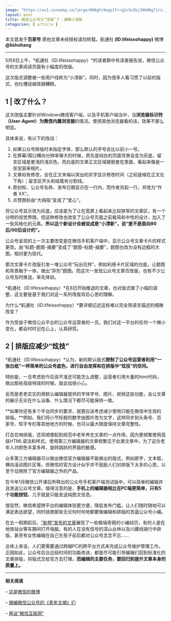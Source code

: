 ```yaml
---
image: "https://ws1.sinaimg.cn/large/006gYc9wgy1frrg2c3u5bj30k00g7jrz.jpg"
layout: post
title: 微信公众号又“改版”了：满眼小清新
categories: [ article ]
---
```


本文首发于**百家号** 原创文章未经授权请勿转载。航通社 **(ID:lifeissohappy)** 微博 **@lishuhang**

---

5月8日上午，*航通社（ID:lifeissohappy）*的读者群中有读者报告说，微信公众号的文章阅读页面有小幅度的改版。

这次版式调整被一些用户戏称为“小清新”。同时，因为很多人看习惯了以前的版式，也吐槽说越改越糟糕。

## 1 | **改了什么？**

这次改版主要针对Windows微信客户端，以及手机客户端当中，当**浏览器标识符（User-Agent）为微信内置浏览器**的情况。使用其他浏览器看的话，效果不那么明显。

具体来说，有以下的改动：

1. 如果公众号排版时未指定字体，那么默认的字号会比以前小一号。
2. 在屏幕/窗口横向分辨率够大的时候，原先是纯白的页面背景会变为灰底，留言区域是更浅的浅灰色，而白底的文章正文区域被嵌套在里面，看起来像是一张宝丽来相片。
3. 文章如有修改，会在正文末端以突出的灰字显示修改时间（之前是缩在正文左下角）；留言区开头和结尾有分割线。
4. 原创标、公众号名称、发布日期显示在一行内，而作者另起一行，并改为“作者 XX”。
5. 点赞图标由“大拇指”变成了“爱心”。

将公众号显示改为灰底，应该是为了让在宽屏上看起来比较狭窄的文章区，有一个分明的视觉界限。但这种修改也改变了公众号页面之前极简和中性的设计，加入了一些风格化的元素。**所以这个新设计会被说成是“小清新”，说“是不是面向90后/00后设计的”。**

公众号呈现的上一次主要改变是在微信手机客户端中，显示公众号文章卡片的样式更改，由“标题-题图-摘要”变成了“题图-标题-摘要”，题图也改为没有边框的大图，相对更为现代。

那次文章卡片改版引发一堆公众号“玩出花样”，例如利用卡片区域的白底，让题图和背景融于一体，做出“异形”题图。而这次一发现公众号文章页改版，也有不少公众号及时推送，率先体验。

*航通社（ID:lifeissohappy）*在8日开始推送的文章，也对版式做了小幅的调整。这主要是基于我们对这一系列改版背后心思的理解。

为什么*航通社（ID:lifeissohappy）*要详细记述这些难以完全用语言描述的细微改变？

作为受益于微信公众平台的公众号运营者的一员，我们对这一平台的任何一个微小变化，都会时时记在心上，认真研究。

## 2 | **排版应减少“炫技”**

*航通社（ID:lifeissohappy）*认为，新的默认版式**限制了公众号运营者利用“一张白纸”一样简单的公众号底色，进行自由发挥和在排版中“炫技”的空间。**

特别是，一旦考虑到今后说不准还可能怎么调整，运营者引用大量的html代码，做出那些高级特效的时候，就会加倍小心。

反而是老老实实的用默认编辑器提供的字体字号、图片、视频这些功能，会让文章的展示无论在什么设备、什么情况下都尽可能保持一致。

**如果你还有多个平台同步的要求，就更应该考虑减少使用只能在微信中生效的排版。**例如，我们将小节标题的数字由图片改为文字，这样同步到头条号、百家号、知乎专栏等其他地方的时候，也可以最大限度保持文章完整性。

打击花哨排版，还将顺便起到规范中老年养生文章的一点作用，因为更频繁使用高级HTML语法和样式，使用第三方编辑器的文章频繁见于此类文章中，为了迎合老年人对颜色丰富多样，旋转跳跃的界面的敏感。

众多第三方编辑器可以做出微信官方编辑器不能做出的版式，例如嵌字，文本框，横向滚动图片区等。但微信的官方设计似乎并不鼓励人们对排版下太多的心思，以至于动用除了官方编辑器之外的产品。

在今年1月微信公开课后所释出的公众号手机客户端测试版中，可以简单的编辑并且发送公众号文章。值得注意的是，**手机上的编辑器相比在PC端更简单，只有5个功能按钮**，几乎就是只能发送纯图文信息。

很显然，微信希望跨平台的编辑体验更方便，降低发布门槛，让人们随时随地可以满足表达欲望，同时拯救那些无论何时何地都要做编辑和排版的苦逼公众号小编。

在五一假期前后，[“新榜”发布的文章](http://mp.weixin.qq.com/s?__biz=MzAwMjE1NjcxMg==&mid=2654664346&idx=1&sn=99ea42873c3d62539ab8940dd0b90217&chksm=8100e75db6776e4b0429cbff736ff208a133572e25ce337f593919884b160347e5a1e4572a88&scene=21#wechat_redirect)展现了一些极端奇葩的小编经历，有的人是在地铁站台等车期间打开电脑，有的人在没有信号的深山丛林以及川藏线骑行中排版，甚至有女性编辑在自己生孩子前后都对公众号念念不忘……

总体上来说，人们更需要通过跨越PC的跨平台方式来完成公众号维护管理工作。正因如此，公众号后台近段时间的功能改进，都是尽可能引导编辑们回到标准化的文章排版，将版式交给官方去打理，**而编辑的主要任务，要回归到提升文章本身的质量上。**

------

**相关阅读**

– [这是微信的微博](http://mp.weixin.qq.com/s?__biz=MjM5Mjg1ODIxMQ==&mid=2650659414&idx=1&sn=f36967eab5cdb0e9daa2a28941e16fdb&chksm=be96935a89e11a4c0fb01a46f011155a98469ed26b8877fe34e1fe9ed01ee43b9c5d23ddff54&scene=21#wechat_redirect)

– [摘编微信公众号的《青年文摘》们](http://mp.weixin.qq.com/s?__biz=MjM5Mjg1ODIxMQ==&mid=2650659468&idx=1&sn=0c8e2fa5b7868066f682443d9e1a5c46&chksm=be96938089e11a96c4f8d76379aac189249a888bacca707edfa5798d208df2725d02a33a4530&scene=21#wechat_redirect)

– [再谈“微信互联网”](http://mp.weixin.qq.com/s?__biz=MjM5Mjg1ODIxMQ==&mid=2650659606&idx=1&sn=c65d567ea1f37dde1da4a4962b2d9b11&chksm=be96921a89e11b0ce696d7dfeb29cab79ca726e71a6173b2d70d2ad22e0fe56c2c52d19b40bc&scene=21#wechat_redirect)